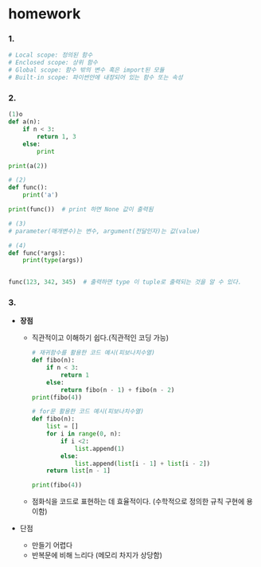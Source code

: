 # homework

### 1.

```python
# Local scope: 정의된 함수
# Enclosed scope: 상위 함수
# Global scope: 함수 밖의 변수 혹은 import된 모듈
# Built-in scope: 파이썬안에 내장되어 있는 함수 또는 속성
```



### 2.

```python
(1)o
def a(n):
    if n < 3:
        return 1, 3
    else:
        print

print(a(2))
```

```python
# (2)
def func():
    print('a')

print(func())  # print 하면 None 값이 출력됨
```

```python
# (3)
# parameter(매개변수)는 변수, argument(전달인자)는 값(value)
```

```python
# (4)
def func(*args):
    print(type(args))

    
func(123, 342, 345)  # 출력하면 type 이 tuple로 출력되는 것을 알 수 있다.
```





### 3.

- **장점**

  - 직관적이고 이해하기 쉽다.(직관적인 코딩 가능)

    ```python
    # 재귀함수를 활용한 코드 예시(피보나치수열)
    def fibo(n):
        if n < 3:
            return 1
        else:
            return fibo(n - 1) + fibo(n - 2)
    print(fibo(4))
    ```

    ```python
    # for문 활용한 코드 예시(피보나치수열)
    def fibo(n):
        list = []
        for i in range(0, n):
            if i <2:
                list.append(1)
            else:
                list.append(list[i - 1] + list[i - 2])
        return list[n - 1]
    
    print(fibo(4))
    ```

  - 점화식을 코드로 표현하는 데 효율적이다. (수학적으로 정의한 규칙 구현에 용이함)

- 단점

  - 만들기 어렵다
  - 반복문에 비해 느리다 (메모리 차지가 상당함)